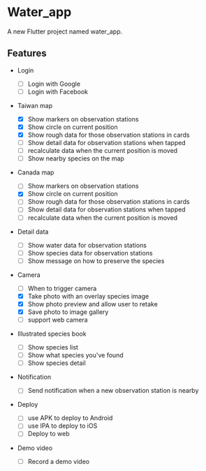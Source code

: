 # Water_app

A new Flutter project named water_app.

## Features

-   Login

    -   [ ] Login with Google
    -   [ ] Login with Facebook

-   Taiwan map

    -   [x] Show markers on observation stations
    -   [x] Show circle on current position
    -   [x] Show rough data for those observation stations in cards
    -   [ ] Show detail data for observation stations when tapped
    -   [ ] recalculate data when the current position is moved
    -   [ ] Show nearby species on the map

-   Canada map

    -   [ ] Show markers on observation stations
    -   [x] Show circle on current position
    -   [ ] Show rough data for those observation stations in cards
    -   [ ] Show detail data for observation stations when tapped
    -   [ ] recalculate data when the current position is moved

-   Detail data

    -   [ ] Show water data for observation stations
    -   [ ] Show species data for observation stations
    -   [ ] Show message on how to preserve the species

-   Camera

    -   [ ] When to trigger camera
    -   [x] Take photo with an overlay species image
    -   [x] Show photo preview and allow user to retake
    -   [x] Save photo to image gallery
    -   [ ] support web camera

-   Illustrated species book

    -   [ ] Show species list
    -   [ ] Show what species you've found
    -   [ ] Show species detail

-   Notification

    -   [ ] Send notification when a new observation station is nearby

-   Deploy

    -   [ ] use APK to deploy to Android
    -   [ ] use IPA to deploy to iOS
    -   [ ] Deploy to web

-   Demo video
    -   [ ] Record a demo video
